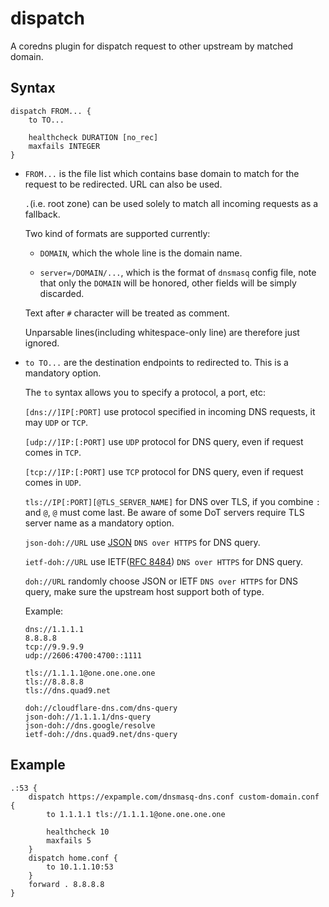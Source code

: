 # dispatch

A coredns plugin for dispatch request to other upstream by matched domain.

## Syntax

```
dispatch FROM... {
    to TO...
    
    healthcheck DURATION [no_rec]
    maxfails INTEGER
}
```

* `FROM...` is the file list which contains base domain to match for the request to be redirected. URL can also be used.

  `.`(i.e. root zone) can be used solely to match all incoming requests as a fallback.

  Two kind of formats are supported currently:

    * `DOMAIN`, which the whole line is the domain name.

    * `server=/DOMAIN/...`, which is the format of `dnsmasq` config file, note that only the `DOMAIN` will be honored, other fields will be simply discarded.

  Text after `#` character will be treated as comment.

  Unparsable lines(including whitespace-only line) are therefore just ignored.

* `to TO...` are the destination endpoints to redirected to. This is a mandatory option.

  The `to` syntax allows you to specify a protocol, a port, etc:

  `[dns://]IP[:PORT]` use protocol specified in incoming DNS requests, it may `UDP` or `TCP`.

  `[udp://]IP:[:PORT]` use `UDP` protocol for DNS query, even if request comes in `TCP`.

  `[tcp://]IP:[:PORT]` use `TCP` protocol for DNS query, even if request comes in `UDP`.

  `tls://IP[:PORT][@TLS_SERVER_NAME]` for DNS over TLS, if you combine `:` and `@`, `@` must come last. Be aware of some DoT servers require TLS server name as a mandatory option.

  `json-doh://URL` use [JSON](https://developers.google.com/speed/public-dns/docs/doh/json) `DNS over HTTPS` for DNS query.

  `ietf-doh://URL` use IETF([RFC 8484](https://tools.ietf.org/html/rfc8484)) `DNS over HTTPS` for DNS query.

  `doh://URL` randomly choose JSON or IETF `DNS over HTTPS` for DNS query, make sure the upstream host support both of type.

  Example:

    ```
    dns://1.1.1.1
    8.8.8.8
    tcp://9.9.9.9
    udp://2606:4700:4700::1111

    tls://1.1.1.1@one.one.one.one
    tls://8.8.8.8
    tls://dns.quad9.net

    doh://cloudflare-dns.com/dns-query
    json-doh://1.1.1.1/dns-query
    json-doh://dns.google/resolve
    ietf-doh://dns.quad9.net/dns-query
    ```

## Example
```
.:53 {
    dispatch https://expample.com/dnsmasq-dns.conf custom-domain.conf {
        to 1.1.1.1 tls://1.1.1.1@one.one.one.one
        
        healthcheck 10
        maxfails 5
    }
    dispatch home.conf {
        to 10.1.1.10:53
    }
    forward . 8.8.8.8 
}

```